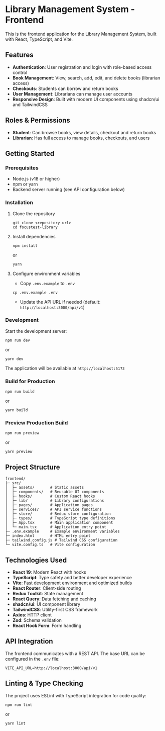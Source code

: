 # Library Management System - Frontend

This is the frontend application for the Library Management System, built with React, TypeScript, and Vite.

## Features

- **Authentication**: User registration and login with role-based access control
- **Book Management**: View, search, add, edit, and delete books (librarian access)
- **Checkouts**: Students can borrow and return books
- **User Management**: Librarians can manage user accounts
- **Responsive Design**: Built with modern UI components using shadcn/ui and TailwindCSS

## Roles & Permissions

- **Student**: Can browse books, view details, checkout and return books
- **Librarian**: Has full access to manage books, checkouts, and users

## Getting Started

### Prerequisites

- Node.js (v18 or higher)
- npm or yarn
- Backend server running (see API configuration below)

### Installation

1. Clone the repository

   ```
   git clone <repository-url>
   cd focustest-library
   ```

2. Install dependencies

   ```
   npm install
   ```

   or

   ```
   yarn
   ```

3. Configure environment variables
   - Copy `.env.example` to `.env`
   ```
   cp .env.example .env
   ```
   - Update the API URL if needed (default: `http://localhost:3000/api/v1`)

### Development

Start the development server:

```
npm run dev
```

or

```
yarn dev
```

The application will be available at `http://localhost:5173`

### Build for Production

```
npm run build
```

or

```
yarn build
```

### Preview Production Build

```
npm run preview
```

or

```
yarn preview
```

## Project Structure

```
frontend/
├─ src/
│  ├─ assets/       # Static assets
│  ├─ components/   # Reusable UI components
│  ├─ hooks/        # Custom React hooks
│  ├─ lib/          # Library configurations
│  ├─ pages/        # Application pages
│  ├─ services/     # API service functions
│  ├─ store/        # Redux store configuration
│  ├─ types/        # TypeScript type definitions
│  ├─ App.tsx       # Main application component
│  └─ main.tsx      # Application entry point
├─ .env.example     # Example environment variables
├─ index.html       # HTML entry point
├─ tailwind.config.js # Tailwind CSS configuration
└─ vite.config.ts   # Vite configuration
```

## Technologies Used

- **React 19**: Modern React with hooks
- **TypeScript**: Type safety and better developer experience
- **Vite**: Fast development environment and optimized builds
- **React Router**: Client-side routing
- **Redux Toolkit**: State management
- **React Query**: Data fetching and caching
- **shadcn/ui**: UI component library
- **TailwindCSS**: Utility-first CSS framework
- **Axios**: HTTP client
- **Zod**: Schema validation
- **React Hook Form**: Form handling

## API Integration

The frontend communicates with a REST API. The base URL can be configured in the `.env` file:

```
VITE_API_URL=http://localhost:3000/api/v1
```

## Linting & Type Checking

The project uses ESLint with TypeScript integration for code quality:

```
npm run lint
```

or

```
yarn lint
```
